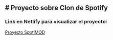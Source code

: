 ## # Proyecto sobre Clon de Spotify 

### Link en Netlify para visualizar el proyecto:
[Proyecto SpotiMOD](https://spotimod.netlify.app/ "Proyecto SpotiMOD Jesus Burgos")
